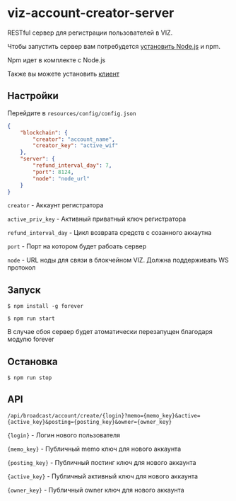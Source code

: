 # viz-account-creator-server
RESTful сервер для регистрации пользователей в VIZ.

Чтобы запустить сервер вам потребудется [установить Node.js](https://nodejs.org/en/download/package-manager/) и npm.

Npm идет в комплекте с Node.js

Также вы можете установить [клиент](https://github.com/Ivanzar/viz-account-creator-client)

## Настройки

Перейдите в  ``resources/config/config.json``

```json
{
    "blockchain": {
        "creator": "account_name",
        "creator_key": "active_wif"
    },
    "server": {
        "refund_interval_day": 7,
        "port": 8124,
        "node": "node_url"
    }
}
```

``creator`` - Аккаунт регистратора

``active_priv_key`` - Активный приватный ключ регистратора

``refund_interval_day`` - Цикл возврата средств с созанного аккаутна

``port`` - Порт на котором будет рабоать сервер

``node`` - URL ноды для связи в блокчейном VIZ. Должна поддерживать WS протокол

## Запуск

``$ npm install -g forever``

``$ npm run start``

В случае сбоя сервер будет атоматически перезапущен благодаря модулю forever

## Остановка

``$ npm run stop``

## API

``/api/broadcast/account/create/{login}?memo={memo_key}&active={active_key}&posting={posting_key}&owner={owner_key}``

``{login}``  - Логин нового пользователя

``{memo_key}`` - Публичный memo ключ для нового аккаунта

``{posting_key}`` - Публичный постинг ключ для нового аккаунта

``{active_key}`` - Публичный активный ключ для нового аккаунта

``{owner_key}`` - Публичный owner ключ для нового аккаунта

